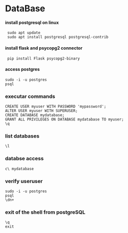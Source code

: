 

# DataBase

#### install postgresql on linux
     sudo apt update
     sudo apt install postgresql postgresql-contrib

#### install flask and psycopg2 connector
     pip install Flask psycopg2-binary

#### access postgres
    sudo -i -u postgres
    psql

### executar commands
    CREATE USER myuser WITH PASSWORD 'mypassword';
    ALTER USER myuser WITH SUPERUSER;
    CREATE DATABASE mydatabase;
    GRANT ALL PRIVILEGES ON DATABASE mydatabase TO myuser;
    \q

### list databases
    \l

### databse access
    c\ mydatabase

### verify useruser
    sudo -i -u postgres
    psql
    \dn+

### exit of the shell from postgreSQL
    \q
    exit
